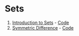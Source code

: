 # Sets

1. [Introduction to Sets](https://www.hackerrank.com/challenges/py-introduction-to-sets) - [Code](introduction_to_sets.py)
2. [Symmetric Difference](https://www.hackerrank.com/challenges/symmetric-difference) - [Code](symmetric_difference.py)